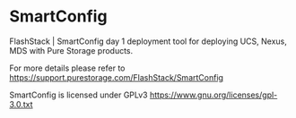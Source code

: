 # SmartConfig

FlashStack | SmartConfig day 1 deployment tool for deploying UCS, Nexus, MDS with Pure Storage products.

For more details please refer to https://support.purestorage.com/FlashStack/SmartConfig

SmartConfig is licensed under GPLv3 https://www.gnu.org/licenses/gpl-3.0.txt
